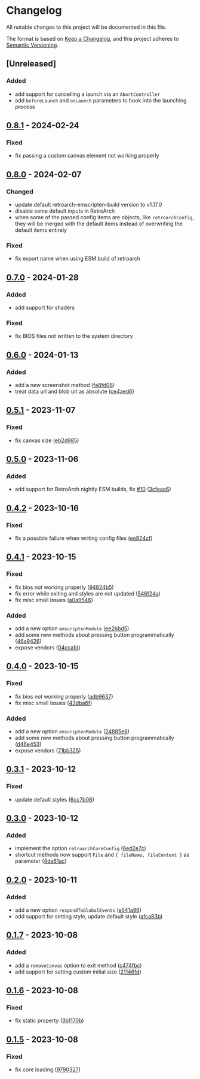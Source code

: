 # Changelog

All notable changes to this project will be documented in this file.

The format is based on [Keep a Changelog](https://keepachangelog.com/en/1.0.0/),
and this project adheres to [Semantic Versioning](https://semver.org/spec/v2.0.0.html).

## [Unreleased]
### Added
- add support for cancelling a launch via an `AbortController`
- add `beforeLaunch` and `onLaunch` parameters to hook into the launching process

## [0.8.1](https://github.com/arianrhodsandlot/nostalgist/compare/v0.8.0...v0.8.1) - 2024-02-24

### Fixed

- fix passing a custom canvas element not working properly

## [0.8.0](https://github.com/arianrhodsandlot/nostalgist/compare/v0.7.0...v0.8.0) - 2024-02-07
### Changed
- update default retroarch-emscripten-build version to v1.17.0
- disable some default inputs in RetroArch
- when some of the passed config items are objects, like `retroarchConfig`, they will be merged with the default items instead of overwriting the default items entirely

### Fixed
- fix export name when using ESM build of retroarch

## [0.7.0](https://github.com/arianrhodsandlot/nostalgist/compare/v0.6.0...v0.7.0) - 2024-01-28

### Added
- add support for shaders

### Fixed
- fix BIOS files not written to the system directory

## [0.6.0](https://github.com/arianrhodsandlot/nostalgist/compare/v0.5.1...v0.6.0) - 2024-01-13

### Added

- add a new screenshot method ([fa8fd06](https://github.com/arianrhodsandlot/nostalgist/commit/fa8fd06d1aaad6c2a35df4fc1051c43f3471f7b4))
- treat data url and blob url as absolute ([ce4aed6](https://github.com/arianrhodsandlot/nostalgist/commit/ce4aed6991f0127049884d9fd21a8c6b79a8d52d))



## [0.5.1](https://github.com/arianrhodsandlot/nostalgist/compare/v0.5.0...v0.5.1) - 2023-11-07


### Fixed

- fix canvas size ([eb2d985](https://github.com/arianrhodsandlot/nostalgist/commit/eb2d9858e5d7c569060a46153e88dd659896a5ab))



## [0.5.0](https://github.com/arianrhodsandlot/nostalgist/compare/v0.4.2...v0.5.0) - 2023-11-06


### Added

- add support for RetroArch nightly ESM builds, fix [#10](https://github.com/arianrhodsandlot/nostalgist/issues/10) ([3cfeaa6](https://github.com/arianrhodsandlot/nostalgist/commit/3cfeaa6a3ee2f5f64b0268bb696768116ed03fd7))



## [0.4.2](https://github.com/arianrhodsandlot/nostalgist/compare/v0.4.1...v0.4.2) - 2023-10-16


### Fixed

- fix a possible failure when writing config files ([ee924cf](https://github.com/arianrhodsandlot/nostalgist/commit/ee924cf291890b832a27f589dde6c3f0aa697432))



## [0.4.1](https://github.com/arianrhodsandlot/nostalgist/compare/v0.4.0...v0.4.1) - 2023-10-15


### Fixed

- fix bios not working properly ([94824b5](https://github.com/arianrhodsandlot/nostalgist/commit/94824b56232806bfb9ede4cc15acacb2057371f1))
- fix error while exiting and styles are not updated ([546f24a](https://github.com/arianrhodsandlot/nostalgist/commit/546f24a24f5d8d4182247f4e200abf4cb3f87cd1))
- fix misc small issues ([a0a9546](https://github.com/arianrhodsandlot/nostalgist/commit/a0a95465aa0b52235e66ceca20736391ea686467))


### Added

- add a new option `emscriptenModule` ([ee2bbd5](https://github.com/arianrhodsandlot/nostalgist/commit/ee2bbd522fc91dc59fda19336e12b8f80eb97208))
- add some new methods about pressing button programmatically ([46a9426](https://github.com/arianrhodsandlot/nostalgist/commit/46a94260bab76f42bed4e6749a5c83e4895f86ab))
- expose vendors ([04ccafd](https://github.com/arianrhodsandlot/nostalgist/commit/04ccafd167fd9954d8ba6de0b9cd1fff7d97a529))



## [0.4.0](https://github.com/arianrhodsandlot/nostalgist/compare/v0.3.1...v0.4.0) - 2023-10-15


### Fixed

- fix bios not working properly ([adb9637](https://github.com/arianrhodsandlot/nostalgist/commit/adb9637ae0e7ab589cd0d2901c1fc2a2ab576ed1))
- fix misc small issues ([43dba6f](https://github.com/arianrhodsandlot/nostalgist/commit/43dba6f7c6229e9357456cd2683e6d1f843d2a63))


### Added

- add a new option `emscriptenModule` ([24885e6](https://github.com/arianrhodsandlot/nostalgist/commit/24885e65a544490369cfb83c3ab99836d9733cd8))
- add some new methods about pressing button programmatically ([d46e453](https://github.com/arianrhodsandlot/nostalgist/commit/d46e4537fba11bf65065a72f0f3150d1ceb1684a))
- expose vendors ([71bb325](https://github.com/arianrhodsandlot/nostalgist/commit/71bb325f89465e6d102bc910441826443e459c34))



## [0.3.1](https://github.com/arianrhodsandlot/nostalgist/compare/v0.3.0...v0.3.1) - 2023-10-12


### Fixed

- update default styles ([6cc7b08](https://github.com/arianrhodsandlot/nostalgist/commit/6cc7b0802565ce7dda17be2334dca5292a7dfc63))



## [0.3.0](https://github.com/arianrhodsandlot/nostalgist/compare/v0.2.0...v0.3.0) - 2023-10-12


### Added

- implement the option `retroarchCoreConfig` ([6ed2e7c](https://github.com/arianrhodsandlot/nostalgist/commit/6ed2e7c78d48c0d3854d6af485bd190ad6bb24eb))
- shortcut methods now support `File` and `{ fileName, fileContent }` as parameter ([4da61ac](https://github.com/arianrhodsandlot/nostalgist/commit/4da61ac31225c519978e632886e22f63fa81f3c4))



## [0.2.0](https://github.com/arianrhodsandlot/nostalgist/compare/v0.1.7...v0.2.0) - 2023-10-11


### Added

- add a new option `respondToGlobalEvents` ([e541a96](https://github.com/arianrhodsandlot/nostalgist/commit/e541a96de10257fcad10de5d310bdf0fed783842))
- add support for setting style, update default style ([afca83b](https://github.com/arianrhodsandlot/nostalgist/commit/afca83bbcc9f9121463f84ec5940ed8280fbab1d))



## [0.1.7](https://github.com/arianrhodsandlot/nostalgist/compare/v0.1.6...v0.1.7) - 2023-10-08


### Added

- add a `removeCanvas` option to exit method ([c474fbc](https://github.com/arianrhodsandlot/nostalgist/commit/c474fbc61fbc28ace9a18739d397338278d65d9f))
- add support for setting custom initial size ([21146fd](https://github.com/arianrhodsandlot/nostalgist/commit/21146fdf9c05b7a5c7ed6baefee54134a91457f5))



## [0.1.6](https://github.com/arianrhodsandlot/nostalgist/compare/v0.1.5...v0.1.6) - 2023-10-08


### Fixed

- fix static property ([3b1170b](https://github.com/arianrhodsandlot/nostalgist/commit/3b1170b08e78386aeb98252d568410369f8d1de3))



## [0.1.5](https://github.com/arianrhodsandlot/nostalgist/compare/v0.1.4...v0.1.5) - 2023-10-08


### Fixed

- fix core loading ([9790327](https://github.com/arianrhodsandlot/nostalgist/commit/97903270c39788b3d05b7f7d0700ccdf32503a9e))
